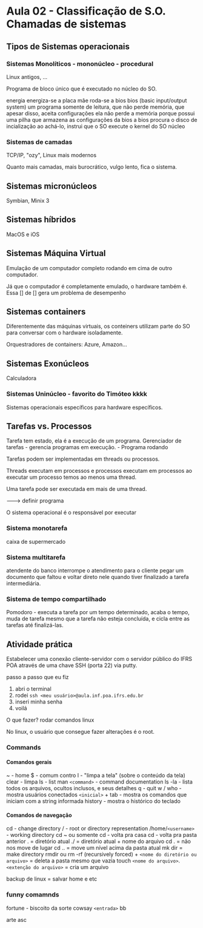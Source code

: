 # Aula 02 - Classificação de S.O. Chamadas de sistemas

## Tipos de Sistemas operacionais

### Sistemas Monolíticos - mononúcleo - procedural

Linux antigos, ...

Programa de bloco único que é executado no núcleo do SO.

energia
energiza-se a placa mãe
roda-se a bios
bios (basic input/output system)
um programa somente de leitura, que não perde memória, que apesar disso, aceita configurações
ela não perde a memória porque possui uma pilha que armazena as configurações da bios
a bios procura o disco de incialização
ao achá-lo, instrui que o SO execute o kernel do SO
núcleo

### Sistemas de camadas

TCP/IP, "ozy", Linux mais modernos

Quanto mais camadas, mais burocrático, vulgo lento, fica o sistema.

## Sistemas micronúcleos

Symbian, Minix 3

## Sistemas híbridos

MacOS e iOS

## Sistemas Máquina Virtual

Emulação de um computador completo rodando em cima de outro computador.

Já que o computador é completamente emulado, o hardware também é. Essa [] de [] gera um problema de desempenho

## Sistemas containers

Diferentemente das máquinas virtuais, os conteiners utilizam parte do SO para conversar com o hardware isoladamente.

Orquestradores de containers: Azure, Amazon...

## Sistemas Exonúcleos

Calculadora

### Sistemas Uninúcleo - favorito do Timóteo kkkk

Sistemas operacionais específicos para hardware específicos.

## Tarefas vs. Processos

Tarefa tem estado, ela é a execução de um programa.
Gerenciador de tarefas - gerencia programas em execução. - Programa rodando

Tarefas podem ser implementadas em threads ou processos.

Threads executam em processos e processos executam em processos
ao executar um processo temos ao menos uma thread.

Uma tarefa pode ser executada em mais de uma thread.

---> definir programa

O sistema operacional é o responsável por executar

### Sistema monotarefa

caixa de supermercado

### Sistema multitarefa

atendente do banco interrompe o atendimento para o cliente pegar um documento que faltou e voltar direto nele quando tiver finalizado a tarefa intermediária.

### Sistema de tempo compartilhado

Pomodoro - executa a tarefa por um tempo determinado, acaba o tempo, muda de tarefa mesmo que a tarefa não esteja concluída, e cicla entre as tarefas até finalizá-las.

## Atividade prática

Estabelecer uma conexão cliente-servidor com o servidor público do IFRS POA através de uma chave SSH (porta 22) via putty.

passo a passo que eu fiz

1. abri o terminal
2. rodei `ssh <meu usuário>@aula.inf.poa.ifrs.edu.br`
3. inseri minha senha
4. voilá

O que fazer?
rodar comandos linux

No linux, o usuário que consegue fazer alterações é o root.

### Commands

#### Comandos gerais

~ - home
$ - comum
contro l - "limpa a tela" (sobre o conteúdo da tela)
clear - limpa
ls - list
man `<command>` - command documentation
ls -la - lista todos os arquivos, ocultos inclusos, e seus detalhes
q - quit
w / who - mostra usuários conectados
`<inicial>` + tab - mostra os comandos que iniciam com a string informada
history - mostra o histórico do teclado

#### Comandos de navegação

cd - change directory
/ - root or directory representation
/home/`<username>` - working directory
cd ~ ou somente cd - volta pra casa
cd - volta pra pasta anterior
. = diretório atual
./ = diretório atual + nome do arquivo
cd . = não nos move de lugar
cd .. = move um nível acima da pasta atual
mk dir = make directory
rmdir ou rm -rf (recursively forced) + `<nome do diretório ou arquivo>` = deleta a pasta mesmo que vazia
touch `<nome do arquivo>`.`<extenção do arquivo>` = cria um arquivo

backup de linux = salvar home e etc

### funny comamnds

fortune - biscoito da sorte
cowsay `<entrada>`
bb

arte asc
